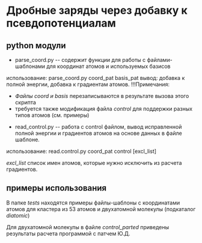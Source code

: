 # Дробные заряды через добавку к псевдопотенциалам

## python модули

+ parse\_coord.py  -- содержит функции для работы с файлами-шаблонами для координат атомов и используемых базисов

использование:
        parse_coord.py coord_pat basis_pat
вывод:
добавка к полной энергии, добавка к градиентам атомов. 
!!!Примечания:
 - *Файлы coord и basis* перезаписываются в результате вызова этого скрипта
 - требуется также модификация файла *control* для поддержки разных типов атомов (см. примеры)

+ read\_control.py -- работа с control файлом, вывод исправленной полной энергии и градиентов атомов на основе данных в файле шаблоне.

использование:
        read.control.py coord_pat control [excl_list]

*excl\_list* список имен атомов, которые нужно исключить из расчета градиентов.


## примеры использования

В папке *tests* находятся примеры файлы-шаблоны с координатами атомов для кластера из 53 атомов  и двухатомной молекулы (подкаталог *diatomic*)

Для двухатомной молекулы в файле *сontrol\_parted* приведены результаты расчета программой с патчем Ю.Д.

